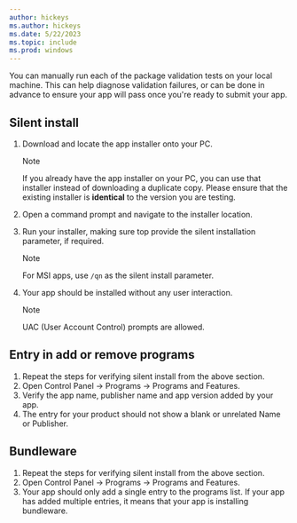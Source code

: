 ```yaml
---
author: hickeys
ms.author: hickeys
ms.date: 5/22/2023
ms.topic: include
ms.prod: windows
---
```


You can manually run each of the package validation tests on your local machine. This can help diagnose validation failures, or can be done in advance to ensure your app will pass once you're ready to submit your app.

## Silent install

1. Download and locate the app installer onto your PC.
    > [!NOTE]
    > If you already have the app installer on your PC, you can use that installer instead of downloading a duplicate copy. Please ensure that the existing installer is **identical** to the version you are testing.
1. Open a command prompt and navigate to the installer location.
1. Run your installer, making sure top provide the silent installation parameter, if required.
    > [!NOTE]
    > For MSI apps, use `/qn` as the silent install parameter.
1. Your app should be installed without any user interaction.

    > [!NOTE]
    > UAC (User Account Control) prompts are allowed.

## Entry in add or remove programs

1. Repeat the steps for verifying silent install from the above section.
2. Open Control Panel -> Programs -> Programs and Features.
3. Verify the app name, publisher name and app version added by your app.
4. The entry for your product should not show a blank or unrelated Name or Publisher.

## Bundleware

1. Repeat the steps for verifying silent install from the above section.
1. Open Control Panel -> Programs -> Programs and Features.
1. Your app should only add a single entry to the programs list. If your app has added multiple entries, it means that your app is installing bundleware.
